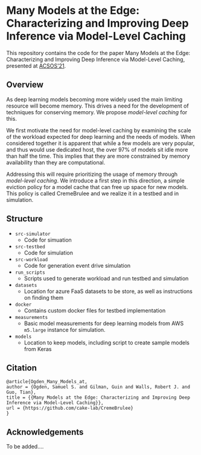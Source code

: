 # Many Models at the Edge: Characterizing and Improving Deep Inference via Model-Level Caching


This repository contains the code for the paper Many Models at the Edge: Characterizing and Improving Deep Inference via Model-Level Caching, presented at [ACSOS'21](https://conf.researchr.org/home/acsos-2021).

## Overview

As deep learning models becoming more widely used the main limiting resource will become memory.
This drives a need for the development of techniques for conserving memory.
We propose _model-level caching_ for this.

We first motivate the need for model-level caching by examining the scale of the workload expected for deep learning and the needs of models.
When considered together it is apparent that while a few models are very popular, and thus would use dedicated host, the over 97% of models sit idle more than half the time.
This implies that they are more constrained by memory availability than they are computational.

Addressing this will require prioritizing the usage of memory through _model-level caching_.
We introduce a first step in this direction, a simple eviction policy for a model cache that can free up space for new models.
This policy is called CremeBrulee and we realize it in a testbed and in simulation.


## Structure


- `src-simulator`
  - Code for simuation
- `src-testbed`
  - Code for simulation
- `src-workload`
  - Code for generation event drive simulation
- `run_scripts`
  - Scripts used to generate workload and run testbed and simulation
- `datasets`
  - Location for azure FaaS datasets to be store, as well as instructions on finding them
- `docker`
  - Contains custom docker files for testbed implementation
- `measurements`
  - Basic model measurements for deep learning models from AWS `m5.large` instance for simulation.
- `models`
  - Location to keep models, including script to create sample models from Keras


## Citation

```
@article{Ogden_Many_Models_at,
author = {Ogden, Samuel S. and Gilman, Guin and Walls, Robert J. and Guo, Tian},
title = {{Many Models at the Edge: Characterizing and Improving Deep Inference via Model-Level Caching}},
url = {https://github.com/cake-lab/CremeBrulee}
}
```

## Acknowledgements

To be added....

